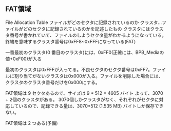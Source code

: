 ## FAT領域
File Allocation Table 
ファイルがどのセクタに記録されているのか
クラスタ...ファイルがどのセクタに記録されているのかを記述したもの
クラスタにはクラスタ番号が書かれていて、ファイルのしようセクタ量がわかるようになっている。
終端を意味するクラスタ番号は0xFF8~0xFFFになっている(FAT)

一番最初のクラスタ(0 番目のクラスタ)には、0xFF0(正確には、BPB_Mediaの値+0xF00)が入る

最初のクラスタは0xFFFが入ってる。不良セクタのセクタ番号は0xFF7。ファイルに割り当てがないクラスタは0x000が入る。ファイルを削除した場合には、クラスタのクラスタ番号だけを0x000にする。

FAT領域は 9 セクタあるので、サイズは 9 * 512 = 4605 バイト
よって、3070 + 2個のクラスタがある。
3070個しかクラスタがなく、それぞれがセクタに対応しているので、記録できる量は、3070*512 (1.535 MB) バイトしか保存できない。


FAT領域は 2 つある(予備)

